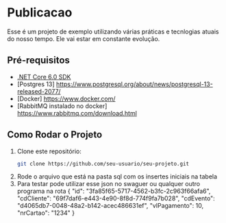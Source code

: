 # Publicacao
Esse é um projeto de exemplo utilizando várias práticas e tecnlogias atuais do nosso tempo. Ele vai estar em constante evolução.


## Pré-requisitos

- [.NET Core 6.0 SDK](https://dotnet.microsoft.com/pt-br/download/dotnet/6.0)
- [Postgres 13] https://www.postgresql.org/about/news/postgresql-13-released-2077/
- [Docker] https://www.docker.com/
- [RabbitMQ instalado no docker] https://www.rabbitmq.com/download.html


## Como Rodar o Projeto

1. Clone este repositório:
   ```bash
   git clone https://github.com/seu-usuario/seu-projeto.git
2. Rode o arquivo que está na pasta sql com os insertes iniciais na tabela 
3. Para testar pode utilizar esse json no swaguer ou qualquer outro programa na rota 
{
  "id": "3fa85f65-5717-4562-b3fc-2c963f66afa6",
  "cdCliente": "69f7daf6-e443-4e90-8f8d-774f9fa7b028",
  "cdEvento": "d4065db7-0048-48a2-b142-acec486631ef",
  "vlPagamento": 10,
  "nrCartao": "1234"
}
